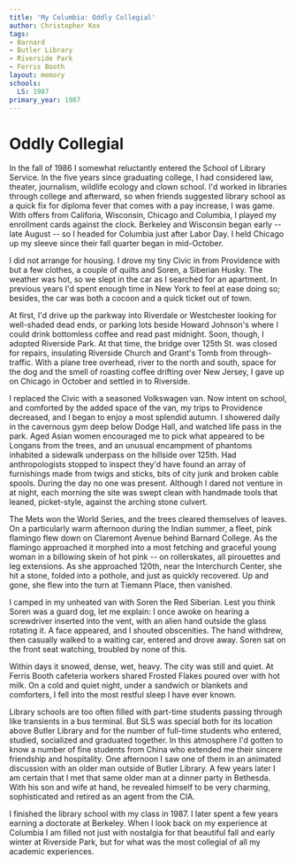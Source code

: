 ```yaml
---
title: 'My Columbia: Oddly Collegial'
author: Christopher Kox
tags:
- Barnard
- Butler Library
- Riverside Park
- Ferris Booth
layout: memory
schools:
  LS: 1987
primary_year: 1987
---
```

# Oddly Collegial

In the fall of 1986 I somewhat reluctantly entered the School of Library Service.  In the five years since graduating college, I had considered law, theater, journalism, wildlife ecology and clown school. I'd worked in libraries through college and afterward, so when friends suggested library school as a quick fix for diploma fever that comes with a pay increase, I was game.  With offers from Califoria, Wisconsin, Chicago and Columbia, I played my enrollment cards against the clock.  Berkeley and Wisconsin began early -- late August -- so I headed for Columbia just after Labor Day.  I held Chicago up my sleeve since their fall quarter began in mid-October.

I did not arrange for housing.  I drove my tiny Civic in from Providence with but a few clothes, a couple of quilts and Soren, a Siberian Husky.  The weather was hot, so we slept in the car as I searched for an apartment.  In previous years I'd spent enough time in New York to feel at ease doing so; besides, the car was both a cocoon and a quick ticket out of town.

At first, I'd drive up the parkway into Riverdale or Westchester looking for well-shaded dead ends, or parking lots beside Howard Johnson's where I could drink bottomless coffee and read past midnight.  Soon, though, I adopted Riverside Park.  At that time, the bridge over 125th St. was closed for repairs, insulating Riverside Church and Grant's Tomb from through-traffic.  With a plane tree overhead, river to the north and south, space for the dog and the smell of roasting coffee drifting over New Jersey, I gave up on Chicago in October and settled in to Riverside.

I replaced the Civic with a seasoned Volkswagen van.  Now intent on school, and comforted by the added space of the van, my trips to Providence decreased, and I began to enjoy a most splendid autumn.  I showered daily in the cavernous gym deep below Dodge Hall, and watched life pass in the park.  Aged Asian women encouraged me to pick what appeared to be Longans from the trees, and an unusual encampment of phantoms inhabited a sidewalk underpass on the hillside over 125th.  Had anthropologists stopped to inspect they'd have found an array of furnishings made from twigs and sticks, bits of city junk and broken cable spools.  During the day no one was present.  Although I dared not venture in at night, each morning the site was swept clean with handmade tools that leaned, picket-style, against the arching stone culvert.

The Mets won the World Series, and the trees cleared themselves of leaves.  On a particularly warm afternoon during the Indian summer, a fleet, pink flamingo flew down on Claremont Avenue behind Barnard College.  As the flamingo approached it morphed into a most fetching and graceful young woman in a billowing skein of hot pink -- on rollerskates, all pirouettes and leg extensions.  As she approached 120th, near the Interchurch Center, she hit a stone, folded into a pothole, and just as quickly recovered.  Up and gone, she flew into the turn at Tiemann Place, then vanished.

I camped in my unheated van with Soren the Red Siberian.  Lest you think Soren was a guard dog, let me explain: I once awoke on hearing a screwdriver inserted into the vent, with an alien hand outside the glass rotating it.  A face appeared, and I shouted obscenities.  The hand withdrew, then casually walked to a waiting car, entered and drove away.  Soren sat on the front seat watching, troubled by none of this.

Within days it snowed, dense, wet, heavy.  The city was still and quiet.  At Ferris Booth cafeteria workers shared Frosted Flakes poured over with hot milk.  On a cold and quiet night, under a sandwich or blankets and comforters, I fell into the most restful sleep I have ever known.

Library schools are too often filled with part-time students passing through like transients in a bus terminal.  But SLS was special both for its location above Butler Library and for the number of full-time students who entered, studied, socialized and graduated together.  In this atmosphere I'd gotten to know a number of fine students from China who extended me their sincere friendship and hospitality.  One afternoon I saw one of them in an animated discussion with an older man outside of Butler Library.  A few years later I am certain that I met that same older man at a dinner party in Bethesda.  With his son and wife at hand, he revealed himself to be very charming, sophisticated and retired as an agent from the CIA.

I finished the library school with my class in 1987.  I later spent a few years earning a doctorate at Berkeley.  When I look back on my experience at Columbia I am filled not just with nostalgia for that beautiful fall and early winter at Riverside Park, but for what was the most collegial of all my academic experiences.
